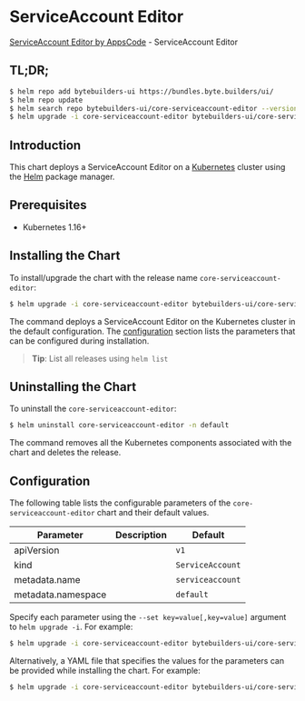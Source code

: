 # ServiceAccount Editor

[ServiceAccount Editor by AppsCode](https://byte.builders) - ServiceAccount Editor

## TL;DR;

```bash
$ helm repo add bytebuilders-ui https://bundles.byte.builders/ui/
$ helm repo update
$ helm search repo bytebuilders-ui/core-serviceaccount-editor --version=v0.4.10
$ helm upgrade -i core-serviceaccount-editor bytebuilders-ui/core-serviceaccount-editor -n default --create-namespace --version=v0.4.10
```

## Introduction

This chart deploys a ServiceAccount Editor on a [Kubernetes](http://kubernetes.io) cluster using the [Helm](https://helm.sh) package manager.

## Prerequisites

- Kubernetes 1.16+

## Installing the Chart

To install/upgrade the chart with the release name `core-serviceaccount-editor`:

```bash
$ helm upgrade -i core-serviceaccount-editor bytebuilders-ui/core-serviceaccount-editor -n default --create-namespace --version=v0.4.10
```

The command deploys a ServiceAccount Editor on the Kubernetes cluster in the default configuration. The [configuration](#configuration) section lists the parameters that can be configured during installation.

> **Tip**: List all releases using `helm list`

## Uninstalling the Chart

To uninstall the `core-serviceaccount-editor`:

```bash
$ helm uninstall core-serviceaccount-editor -n default
```

The command removes all the Kubernetes components associated with the chart and deletes the release.

## Configuration

The following table lists the configurable parameters of the `core-serviceaccount-editor` chart and their default values.

|     Parameter      | Description |           Default           |
|--------------------|-------------|-----------------------------|
| apiVersion         |             | <code>v1</code>             |
| kind               |             | <code>ServiceAccount</code> |
| metadata.name      |             | <code>serviceaccount</code> |
| metadata.namespace |             | <code>default</code>        |


Specify each parameter using the `--set key=value[,key=value]` argument to `helm upgrade -i`. For example:

```bash
$ helm upgrade -i core-serviceaccount-editor bytebuilders-ui/core-serviceaccount-editor -n default --create-namespace --version=v0.4.10 --set apiVersion=v1
```

Alternatively, a YAML file that specifies the values for the parameters can be provided while
installing the chart. For example:

```bash
$ helm upgrade -i core-serviceaccount-editor bytebuilders-ui/core-serviceaccount-editor -n default --create-namespace --version=v0.4.10 --values values.yaml
```
